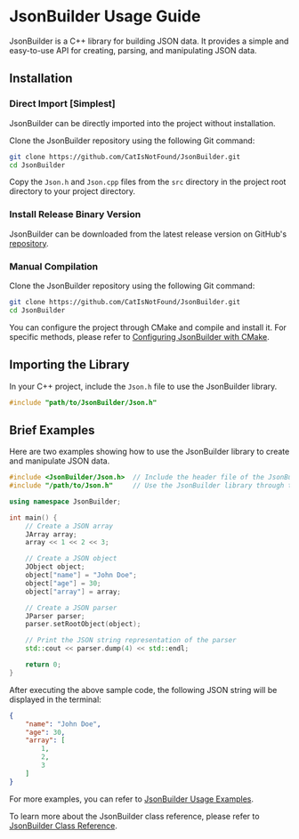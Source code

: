 # JsonBuilder Usage Guide

JsonBuilder is a C++ library for building JSON data. It provides a simple and easy-to-use API for creating, parsing, and manipulating JSON data.

## Installation

### Direct Import [Simplest]

JsonBuilder can be directly imported into the project without installation.

Clone the JsonBuilder repository using the following Git command:
```bash
git clone https://github.com/CatIsNotFound/JsonBuilder.git  
cd JsonBuilder
```

Copy the `Json.h` and `Json.cpp` files from the `src` directory in the project root directory to your project directory.

### Install Release Binary Version

JsonBuilder can be downloaded from the latest release version on GitHub's [repository](https://github.com/CatIsNotFound/JsonBuilder/releases/latest).

### Manual Compilation

Clone the JsonBuilder repository using the following Git command:
```bash
git clone https://github.com/CatIsNotFound/JsonBuilder.git  
cd JsonBuilder
```

You can configure the project through CMake and compile and install it. For specific methods, please refer to [Configuring JsonBuilder with CMake](cmake.md).

## Importing the Library

In your C++ project, include the `Json.h` file to use the JsonBuilder library.

```cpp
#include "path/to/JsonBuilder/Json.h"
```

## Brief Examples

Here are two examples showing how to use the JsonBuilder library to create and manipulate JSON data.

```cpp
#include <JsonBuilder/Json.h>  // Include the header file of the JsonBuilder library
#include "/path/to/Json.h"     // Use the JsonBuilder library through the Json.h header file

using namespace JsonBuilder;

int main() {
    // Create a JSON array
    JArray array;
    array << 1 << 2 << 3;

    // Create a JSON object
    JObject object;
    object["name"] = "John Doe";
    object["age"] = 30;
    object["array"] = array;

    // Create a JSON parser
    JParser parser;
    parser.setRootObject(object);

    // Print the JSON string representation of the parser
    std::cout << parser.dump(4) << std::endl;

    return 0;
}
```

After executing the above sample code, the following JSON string will be displayed in the terminal:
```json
{
    "name": "John Doe",
    "age": 30,
    "array": [
        1,
        2,
        3
    ]
}
```

For more examples, you can refer to [JsonBuilder Usage Examples](example.md).

To learn more about the JsonBuilder class reference, please refer to [JsonBuilder Class Reference](class.md).